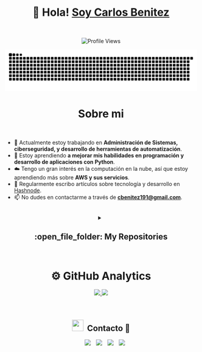 <!-- Bienvenida perfil -->
<div align="center">
<h1 align="center">👋 Hola! <a href="https://cbenitez.net">Soy Carlos Benitez</a></h1>
</div>

<!-- Vistas perfil -->
<br>
<p align = "center">
	<img src="https://komarev.com/ghpvc/?username=cbenitez191-profile&style=plastic&color=blueviolet" alt="Profile Views"/>
</p>
<p align = "center">
	<img src = "https://github.com/7oSkaaa/7oSkaaa/blob/output/github-contribution-grid-snake.svg?" alt = "Snake Game"/>
</p>

<h1 align="center">Sobre mi</h1>
<br>

- 🔭 Actualmente estoy trabajando en **Administración de Sistemas, ciberseguridad, y desarrollo de herramientas de automatización**.
- 🌱 Estoy aprendiendo **a mejorar mis habilidades en programación y desarrollo de aplicaciones con Python**.
- ☁️ Tengo un gran interés en la computación en la nube, así que estoy aprendiendo más sobre **AWS y sus servicios**.
- 📝 Regularmente escribo artículos sobre tecnología y desarrollo en [Hashnode](https://cbenitez.net/blog).
- 📫 No dudes en contactarme a través de **cbenitez191@gmail.com**.

<br>

<!-- Listado repositorios -->
<details align="center"><summary><h2> :open_file_folder: My Repositories </h2></summary>

----
	
<div>
  <p align="center">
	<a href="https://github.com/cbenitez191/LeetCode_DailyChallenge_2023">
      		<img src="https://github-readme-stats.vercel.app/api/pin/?username=cbenitez191&repo=LeetCode_DailyChallenge_2023&theme=tokyonight" alt="GitHub Stats" />
    	</a>
	<a href="https://github.com/cbenitez191/Ahmed-Hossam">
      		<img src="https://github-readme-stats.vercel.app/api/pin/?username=cbenitez191&repo=Ahmed-Hossam&theme=tokyonight" alt="GitHub Stats" />
    	</a>
    	<a href="https://github.com/cbenitez191/Strees_Testing">
      		<img src="https://github-readme-stats.vercel.app/api/pin/?username=cbenitez191&repo=Strees_Testing&theme=tokyonight" alt="GitHub Stats" />
    	</a>
    	<a href="https://github.com/cbenitez191/CP-Templates">
      		<img src="https://github-readme-stats.vercel.app/api/pin/?username=cbenitez191&repo=CP-Templates&theme=tokyonight" alt="GitHub Stats" />
    	</a>
    	<a href="https://github.com/cbenitez191/Codeforces-Polygon-Template">
      		<img src="https://github-readme-stats.vercel.app/api/pin/?username=cbenitez191&repo=Codeforces-Polygon-Template&theme=tokyonight" alt="GitHub Stats" />
    	</a>
	<a href="https://github.com/cbenitez191/Some-Linux-Commands">
      		<img src="https://github-readme-stats.vercel.app/api/pin/?username=cbenitez191&repo=Some-Linux-Commands&theme=tokyonight" alt="GitHub Stats" />
    	</a>
	<a href="https://github.com/cbenitez191/Shorten-Link">
      		<img src="https://github-readme-stats.vercel.app/api/pin/?username=cbenitez191&repo=Shorten-Link&theme=tokyonight" alt="GitHub Stats" />
    	</a>
	<a href="https://github.com/cbenitez191/cbenitez191">
      		<img src="https://github-readme-stats.vercel.app/api/pin/?username=cbenitez191&repo=cbenitez191&theme=tokyonight" alt="GitHub Stats" />
    	</a>
	<a href="https://github.com/cbenitez191/Competitive-Programming-Session-Content">
      		<img src="https://github-readme-stats.vercel.app/api/pin/?username=cbenitez191&repo=Competitive-Programming-Session-Content&theme=tokyonight" alt="GitHub Stats" />
    	</a>
	<a href="https://github.com/cbenitez191/VS-Code-for-CP">
      		<img src="https://github-readme-stats.vercel.app/api/pin/?username=cbenitez191&repo=VS-Code-for-CP&theme=tokyonight" alt="GitHub Stats" />
    	</a>
	<a href="https://github.com/cbenitez191/Sorting-Algorithms">
      		<img src="https://github-readme-stats.vercel.app/api/pin/?username=cbenitez191&repo=Sorting-Algorithms&theme=tokyonight" alt="GitHub Stats" />
    	</a>
	<a href="https://github.com/cbenitez191/board-link-generator">
      		<img src="https://github-readme-stats.vercel.app/api/pin/?username=cbenitez191&repo=board-link-generator&theme=tokyonight" alt="GitHub Stats" />
    	</a>
	<a href="https://github.com/cbenitez191/Tic-Tac-Toe-GUI">
      		<img src="https://github-readme-stats.vercel.app/api/pin/?username=cbenitez191&repo=Tic-Tac-Toe-GUI&theme=tokyonight" alt="GitHub Stats" />
    	</a>
	<a href="https://github.com/cbenitez191/PhoneBook-System">
      		<img src="https://github-readme-stats.vercel.app/api/pin/?username=cbenitez191&repo=PhoneBook-System&theme=tokyonight" alt="GitHub Stats" />
    	</a>
	<a href="https://github.com/cbenitez191/Codeforces-Sheet-Generator">
      		<img src="https://github-readme-stats.vercel.app/api/pin/?username=cbenitez191&repo=Codeforces-Sheet-Generator&theme=tokyonight" alt="GitHub Stats" />
    	</a>
	<a href="https://github.com/cbenitez191/CP-Calendar">
      		<img src="https://github-readme-stats.vercel.app/api/pin/?username=cbenitez191&repo=CP-Calendar&theme=tokyonight" alt="GitHub Stats" />
    	</a>
	<a href="https://github.com/cbenitez191/Codeforces-Friends-Script">
      		<img src="https://github-readme-stats.vercel.app/api/pin/?username=cbenitez191&repo=Codeforces-Friends-Script&theme=tokyonight" alt="GitHub Stats" />
    	</a>
	<a href="https://github.com/cbenitez191/vJudge-Board-Scrapper">
      		<img src="https://github-readme-stats.vercel.app/api/pin/?username=cbenitez191&repo=vJudge-Board-Scrapper&theme=tokyonight" alt="GitHub Stats" />
    	</a>
	<a href="https://github.com/cbenitez191/CP-Templates-Snippets">
      		<img src="https://github-readme-stats.vercel.app/api/pin/?username=cbenitez191&repo=CP-Templates-Snippets&theme=tokyonight" alt="GitHub Stats" />
    	</a>
	<a href="https://github.com/cbenitez191/Udemy-Website">
      		<img src="https://github-readme-stats.vercel.app/api/pin/?username=cbenitez191&repo=Udemy-Website&theme=tokyonight" alt="GitHub Stats" />
    	</a>
  </p>
</div>
</details>
<br>

<!-- Métricas -->
<h1 align="center">⚙️ GitHub Analytics</h1>
	
<p align="center">
<a href="https://github.com/cbenitez191">
  <img height="180em" src="https://github-readme-stats-eight-theta.vercel.app/api?username=cbenitez191&show_icons=true&theme=algolia&include_all_commits=true&count_private=true"/>
  <img height="180em" src="https://github-readme-stats-eight-theta.vercel.app/api/top-langs/?username=cbenitez191&layout=compact&langs_count=8&theme=algolia"/>
</a>
</p>

<!-- Redes sociales -->
<br>
<h2 align="center" > <img src="https://media.giphy.com/media/iY8CRBdQXODJSCERIr/giphy.gif" width="30" height="30" style="margin-right: 10px;">Contacto 🤝 </h2>
<p align="center">
 <div align="center"  class="icons-social" style="margin-left: 10px;">
        <a style="margin-left: 10px;"  target="_blank" href="https://www.linkedin.com/in/cbenitez191">
			<img src="https://img.icons8.com/doodle/40/000000/linkedin--v2.png"></a>
        <a style="margin-left: 10px;" target="_blank" href="https://github.com/cbenitez191">
		<img src="https://img.icons8.com/doodle/40/000000/github--v1.png"></a>
        <a style="margin-left: 10px;" target="_blank" href="https://twitter.com">
			<img src="https://img.icons8.com/doodle/1x/twitter-squared--v2.png" ></a>
		<a style="margin-left: 10px;" target="_blank" href="https://youtube.com/aristidevs?sub_confirmation=1">
				<img src="https://img.icons8.com/doodle/1x/youtube--v2.png" ></a>
      </div>
</p>
<br>

